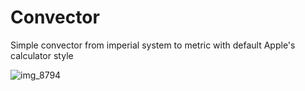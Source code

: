 # Convector
Simplе convector from imperial system to metric with default Apple's calculator style

![img_8794](https://user-images.githubusercontent.com/8937802/29855634-385d1b72-8d1b-11e7-86cf-c551feb29602.PNG)
